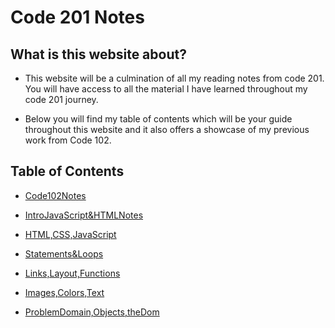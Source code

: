 # Code 201 Notes

## What is this website about? 

- This website will be a culmination of all my reading notes from code 201. You will have access to all the material I have learned throughout my code 201 journey. 

- Below you will find my table of contents which will be your guide throughout this website and it also offers a showcase of my previous work from Code 102.

## Table of Contents 

* [Code102Notes](Code102Notes.md)

* [IntroJavaScript&HTMLNotes](introjavascript&htmlnotes.md)

* [HTML,CSS,JavaScript](class-02.md)

* [Statements&Loops](class-03.md)

* [Links,Layout,Functions](class-04.md)

* [Images,Colors,Text](class-05.md)

* [ProblemDomain,Objects,theDom](class06.md)